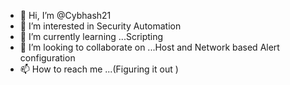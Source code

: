 - 👋 Hi, I’m @Cybhash21
- 👀 I’m interested in Security Automation 
- 🌱 I’m currently learning ...Scripting 
- 💞️ I’m looking to collaborate on ...Host and Network based Alert configuration
- 📫 How to reach me ...(Figuring it out )

<!---
Cybhash21/Cybhash21 is a ✨ special ✨ repository because its `README.md` (this file) appears on your GitHub profile.
You can click the Preview link to take a look at your changes.
--->
